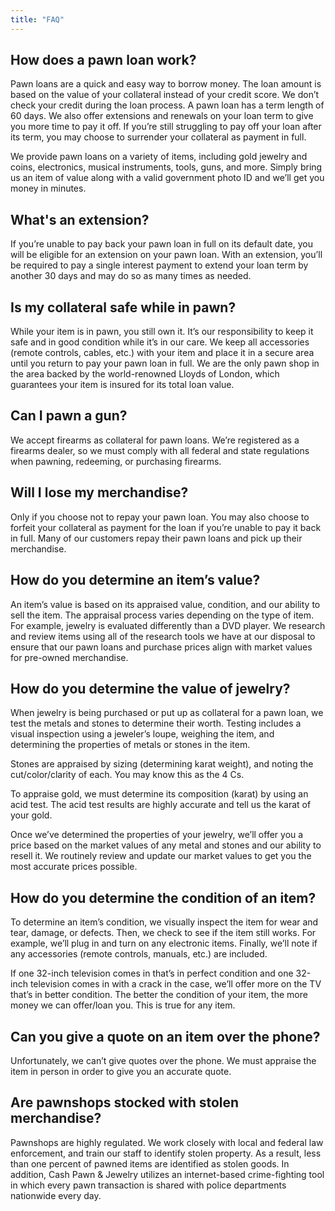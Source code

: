 ```yaml
---
title: "FAQ"
---
```


## How does a pawn loan work?

Pawn loans are a quick and easy way to borrow money. The loan amount is based on the value of your collateral instead of your credit score. We don’t check your credit during the loan process. A pawn loan has a term length of 60 days. We also offer extensions and renewals on your loan term to give you more time to pay it off. If you’re still struggling to pay off your loan after its term, you may choose to surrender your collateral as payment in full.

We provide pawn loans on a variety of items, including gold jewelry and coins, electronics, musical instruments, tools, guns, and more. Simply bring us an item of value along with a valid government photo ID and we’ll get you money in minutes.

## What's an extension?

If you’re unable to pay back your pawn loan in full on its default date, you will be eligible for an extension on your pawn loan.  With an extension, you’ll be required to pay a single interest payment to extend your loan term by another 30 days and may do so as many times as needed.

## Is my collateral safe while in pawn?

While your item is in pawn, you still own it. It’s our responsibility to keep it safe and in good condition while it’s in our care. We keep all accessories (remote controls, cables, etc.) with your item and place it in a secure area until you return to pay your pawn loan in full. We are the only pawn shop in the area backed by the world-renowned Lloyds of London, which guarantees your item is insured for its total loan value.

## Can I pawn a gun?

We accept firearms as collateral for pawn loans. We’re registered as a firearms dealer, so we must comply with all federal and state regulations when pawning, redeeming, or purchasing firearms.

## Will I lose my merchandise?

Only if you choose not to repay your pawn loan. You may also choose to forfeit your collateral as payment for the loan if you’re unable to pay it back in full. Many of our customers repay their pawn loans and pick up their merchandise.

## How do you determine an item’s value?

An item’s value is based on its appraised value, condition, and our ability to sell the item. The appraisal process varies depending on the type of item. For example, jewelry is evaluated differently than a DVD player. We research and review items using all of the research tools we have at our disposal to ensure that our pawn loans and purchase prices align with market values for pre-owned merchandise.

## How do you determine the value of jewelry?

When jewelry is being purchased or put up as collateral for a pawn loan, we test the metals and stones to determine their worth. Testing includes a visual inspection using a jeweler’s loupe, weighing the item, and determining the properties of metals or stones in the item.

Stones are appraised by sizing (determining karat weight), and noting the cut/color/clarity of each. You may know this as the 4 Cs. 

To appraise gold, we must determine its composition (karat) by using an acid test. The acid test results are highly accurate and tell us the karat of your gold.

Once we’ve determined the properties of your jewelry, we’ll offer you a price based on the market values of any metal and stones and our ability to resell it. We routinely review and update our market values to get you the most accurate prices possible.

## How do you determine the condition of an item?

To determine an item’s condition, we visually inspect the item for wear and tear, damage, or defects. Then, we check to see if the item still works. For example, we’ll plug in and turn on any electronic items. Finally, we’ll note if any accessories (remote controls, manuals, etc.) are included.

If one 32-inch television comes in that’s in perfect condition and one 32-inch television comes in with a crack in the case, we’ll offer more on the TV that’s in better condition. The better the condition of your item, the more money we can offer/loan you. This is true for any item.

## Can you give a quote on an item over the phone?

Unfortunately, we can’t give quotes over the phone. We must appraise the item in person in order to give you an accurate quote.

## Are pawnshops stocked with stolen merchandise?

Pawnshops are highly regulated. We work closely with local and federal law enforcement, and train our staff to identify stolen property. As a result, less than one percent of pawned items are identified as stolen goods. In addition, Cash Pawn & Jewelry utilizes an internet-based crime-fighting tool in which every pawn transaction is shared with police departments nationwide every day.
